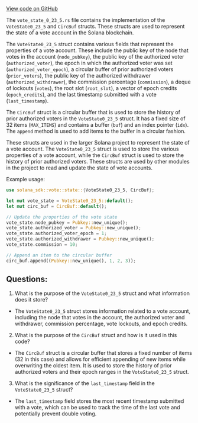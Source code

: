 
[View code on GitHub](https://github.com/solana-labs/solana/blob/master/sdk/program/src/vote/state/vote_state_0_23_5.rs)

The `vote_state_0_23_5.rs` file contains the implementation of the `VoteState0_23_5` and `CircBuf` structs. These structs are used to represent the state of a vote account in the Solana blockchain.

The `VoteState0_23_5` struct contains various fields that represent the properties of a vote account. These include the public key of the node that votes in the account (`node_pubkey`), the public key of the authorized voter (`authorized_voter`), the epoch in which the authorized voter was set (`authorized_voter_epoch`), a circular buffer of prior authorized voters (`prior_voters`), the public key of the authorized withdrawer (`authorized_withdrawer`), the commission percentage (`commission`), a deque of lockouts (`votes`), the root slot (`root_slot`), a vector of epoch credits (`epoch_credits`), and the last timestamp submitted with a vote (`last_timestamp`).

The `CircBuf` struct is a circular buffer that is used to store the history of prior authorized voters in the `VoteState0_23_5` struct. It has a fixed size of 32 items (`MAX_ITEMS`) and contains a buffer (`buf`) and an index pointer (`idx`). The `append` method is used to add items to the buffer in a circular fashion.

These structs are used in the larger Solana project to represent the state of a vote account. The `VoteState0_23_5` struct is used to store the various properties of a vote account, while the `CircBuf` struct is used to store the history of prior authorized voters. These structs are used by other modules in the project to read and update the state of vote accounts.

Example usage:

```rust
use solana_sdk::vote::state::{VoteState0_23_5, CircBuf};

let mut vote_state = VoteState0_23_5::default();
let mut circ_buf = CircBuf::default();

// Update the properties of the vote state
vote_state.node_pubkey = Pubkey::new_unique();
vote_state.authorized_voter = Pubkey::new_unique();
vote_state.authorized_voter_epoch = 1;
vote_state.authorized_withdrawer = Pubkey::new_unique();
vote_state.commission = 10;

// Append an item to the circular buffer
circ_buf.append((Pubkey::new_unique(), 1, 2, 3));
```
## Questions: 
 1. What is the purpose of the `VoteState0_23_5` struct and what information does it store?
- The `VoteState0_23_5` struct stores information related to a vote account, including the node that votes in the account, the authorized voter and withdrawer, commission percentage, vote lockouts, and epoch credits.

2. What is the purpose of the `CircBuf` struct and how is it used in this code?
- The `CircBuf` struct is a circular buffer that stores a fixed number of items (32 in this case) and allows for efficient appending of new items while overwriting the oldest item. It is used to store the history of prior authorized voters and their epoch ranges in the `VoteState0_23_5` struct.

3. What is the significance of the `last_timestamp` field in the `VoteState0_23_5` struct?
- The `last_timestamp` field stores the most recent timestamp submitted with a vote, which can be used to track the time of the last vote and potentially prevent double voting.